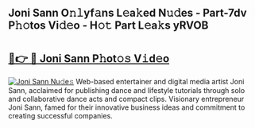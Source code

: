 ## Joni Sann O𝚗𝚕yf𝚊ns L𝚎a𝚔ed N𝚞𝚍es - Part-7dv P𝚑𝚘tos Vi𝚍𝚎o - H𝚘𝚝 Part L𝚎a𝚔s yRVOB

# <h2><a href="http://kf09vm.oniu.top/?m=Joni+Sann">🔗👉 🔴 Joni Sann P𝚑ot𝚘𝚜 V𝚒d𝚎o</a></h2>

[![Joni Sann Nu𝚍e𝚜](https://i.imgur.com/0qMVB7G.gif)](http://kf09vm.oniu.top/?m=Joni+Sann)
Web-based entertainer and digital media artist Joni Sann, acclaimed for publishing dance and lifestyle tutorials through solo and collaborative dance acts and compact clips. Visionary entrepreneur Joni Sann, famed for their innovative business ideas and commitment to creating successful companies.  
